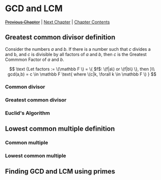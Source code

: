 # GCD and LCM <!-- omit in toc -->

[~~Previous Chapter~~][prev] | [Next Chapter][next] | [Chapter Contents][index]

[prev]: ./03modular
[next]: ./05primes
[index]: ./index

## Greatest common divisor definition

Consider the numbers $a$ and $b$. If there is a number such that $c$ divides a and b, and $c$ is divisible by all factors of $a$ and $b$, then $c$ is the Greatest Commmon Factor of $a$ and $b$.

$$
\text {Let factors := \(\mathbb F \) = \{ $f$: \(f|a\) or \(f|b\) \}, then }\\
gcd(a,b) = c \in \mathbb F \text{ where \(c|k, \forall k \in \mathbb F \) }
$$

### Common divisor

### Greatest common divisor

### Euclid's Algorithm

## Lowest common multiple definition

### Common multiple

### Lowest common multiple

## Finding GCD and LCM using primes
